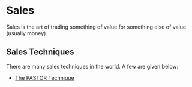 # Sales
Sales is the art of trading something of value for something else of value (usually money).

## Sales Techniques
There are many sales techniques in the world. A few are given below:

- [The PASTOR Technique](Inbox/The%20PASTOR%20Technique.md)